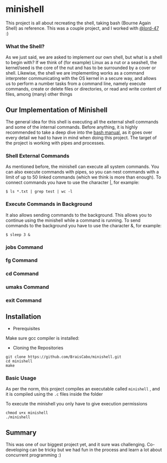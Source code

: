 
# minishell

This project is all about recreating the shell, taking bash (Bourne Again Shell) as reference. This was a couple project, and I worked with [@lord-47](https://github.com/lord-47) :)


### What the Shell?

As we just said, we are asked to implement our own shell, but what is a shell to begin with? If we think of (for example) Linux as a nut or a seashell, the kernel/seed is the core of the nut and has to be surrounded by a cover or shell. Likewise, the shell we are implementing works as a command interpreter communicating with the OS kernel in a secure way, and allows us to perform a number tasks from a command line, namely execute commands, create or delete files or directories, or read and write content of files, among (many) other things

## Our Implementation of Minishell

The general idea for this shell is executing all the external shell commands and some of the internal commands. Before anything, it is highly recommended to take a deep dive into the [bash manual](https://www.gnu.org/software/bash/manual/bash.html), as it goes over every detail we had to have in mind when doing this project. The target of the project is working with pipes and processes.

### Shell External Commands

As mentioned before, the minishell can execute all system commands. You can also execute commands with pipes, so you can nest commands with a limit of up to 50 linked commands (which we think is more than enough). To connect commands you have to use the character |, for example:

```shell
$ ls *.txt | grep test | wc -l
```

### Execute Commands in Background

It also allows sending commands to the background. This allows you to continue using the minishell while a command is running. To send commands to the background you have to use the character &, for example: 

```shell
$ sleep 3 &
```

### jobs Command

### fg Command

### cd Command

### umaks Command

### exit Command

## Installation

* Prerequisites

Make sure gcc compiler is installed:


* Cloning the Repositories

```shell
git clone https://github.com/BraisCabo/minishell.git
cd minishell
make
```

### Basic Usage

As per the norm, this project compiles an executable called ``minishell`` , and it is compiled using the ``.c`` files inside the folder

To execute the minishell you only have to give execution permissions

```shell
chmod u+x minishell
./minishell
```

## Summary

This was one of our biggest project yet, and it sure was challenging. Co-developing can be tricky but we had fun in the process and learn a lot about concurrent programming :)
